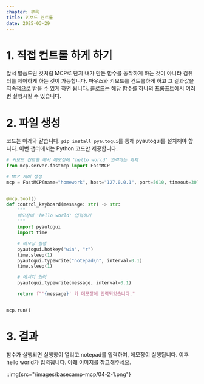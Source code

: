 ```yaml
---
chapter: 부록
title: 키보드 컨트롤
date: 2025-03-29
---
```


# 1. 직접 컨트롤 하게 하기

앞서 말씀드린 것처럼 MCP로 단지 내가 만든 함수를 동작하게 하는 것이 아니라 컴퓨터를 제어하게 하는 것이 가능합니다. 마우스와 키보드를 컨트롤하게 하고 그 결과값을 지속적으로 받을 수 있게 하면 됩니다. 클로드는 해당 함수를 하나의 프롬프트에서 여러번 실행시킬 수 있습니다.

# 2. 파일 생성

코드는 아래와 같습니다. `pip install pyautogui`를 통해 pyautogui를 설치해야 합니다. 이번 챕터에서는 Python 코드만 제공합니다.

```python
# 키보드 컨트롤 해서 메모장에 'hello world' 입력하는 과제
from mcp.server.fastmcp import FastMCP

# MCP 서버 생성
mcp = FastMCP(name="homework", host="127.0.0.1", port=5010, timeout=30)


@mcp.tool()
def control_keyboard(message: str) -> str:
    """
    메모장에 'hello world' 입력하기
    """
    import pyautogui
    import time

    # 메모장 실행
    pyautogui.hotkey("win", "r")
    time.sleep(1)
    pyautogui.typewrite("notepad\n", interval=0.1)
    time.sleep(1)

    # 메시지 입력
    pyautogui.typewrite(message, interval=0.1)

    return f"'{message}' 가 메모장에 입력되었습니다."


mcp.run()
```

# 3. 결과

함수가 실행되면 실행창이 열리고 notepad를 입력하여, 메모장이 실행됩니다. 이후 hello world가 입력됩니다. 아래 이미지를 참고해주세요.

::img{src="/images/basecamp-mcp/04-2-1.png"}